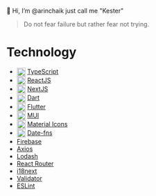 👺 Hi, I’m @arinchaik just call me "Kester"

> Do not fear failure but rather fear not trying.

# Technology
- <img align="center" src="https://cdn-icons-png.flaticon.com/512/5968/5968381.png" width="20px" height="20px" /> [TypeScript](https://www.typescriptlang.org/)
- <img align="center" src="https://cdn.worldvectorlogo.com/logos/react-1.svg" width="20px" height="20px" /> [ReactJS](https://reactjs.org/)
- <img align="center" src="https://cdn.aglty.io/bwql7jyk/Attachments/NewItems/image_20211214122557_0.png" width="20px" height="20px" /> [NextJS](https://nextjs.org/)
- <img align="center" src="https://upload.wikimedia.org/wikipedia/commons/thumb/9/91/Dart-logo-icon.svg/2048px-Dart-logo-icon.svg.png" width="20px" height="20px" /> [Dart](https://dart.dev/)
- <img align="center" src="https://cdn.icon-icons.com/icons2/2107/PNG/512/file_type_flutter_icon_130599.png" width="20px" height="20px" /> [Flutter](https://flutter.dev/?gclid=CjwKCAjw1ICZBhAzEiwAFfvFhHjw6CU5H8QLYm8qA06y9EO5DN3ZKcu3d26cBUiJ6WxpEQv1VsglwBoCrLwQAvD_BwE&gclsrc=aw.ds)
- <img align="center" src="https://mui.com/static/logo.png" width="20px" height="20px" /> [MUI](https://mui.com/)
- <img align="center" src="https://images.squarespace-cdn.com/content/v1/5bfc8dbab40b9d7dd9054f41/1561753531856-FEYHKVUSVKX8X5UA1N9A/Material-Design-logo-twitter.jpg" width="20px" height="20px" /> [Material Icons](https://mui.com/material-ui/material-icons/)
- <img align="center" src="https://blog.date-fns.org/assets/AQADAgATv-m3DgAEms4Szlwc8yiURQMAAQI" width="20px" height="20px" /> [Date-fns](https://date-fns.org/)
- [Firebase](https://console.firebase.google.com/)
- [Axios](https://axios-http.com/docs/intro)
- [Lodash](https://lodash.com/)
- [React Router](https://reactrouter.com/en/main)
- [i18next](https://react.i18next.com/)
- [Validator](https://github.com/validatorjs/validator.js)
- [ESLint](https://eslint.org/)

